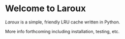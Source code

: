 # Welcome to Laroux

_Laroux_ is a simple, friendly LRU cache written in Python.

More info forthcoming including installation, testing, etc.
